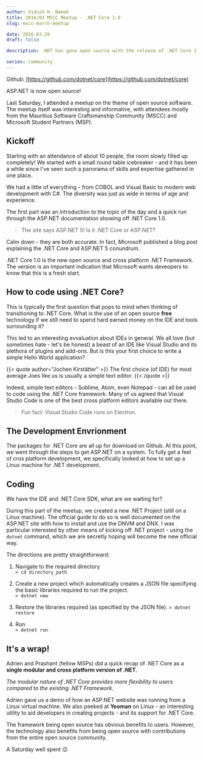 ```yaml
---
author: Vidush H. Namah
title: 2016/03 MSCC Meetup - .NET Core 1.0
slug: mscc-march-meetup

date: 2016-03-29
draft: false

description: .NET has gone open source with the release of .NET Core 1.0 and the community loves it. We dove into it during one of our monthly meetups.

series: Community
---
```

Github: [https://github.com/dotnet/core](https://github.com/dotnet/core)

ASP.NET is now open source!

Last Saturday, I attended a meetup on the theme of open source software. The meetup itself was interesting and informative, with attendees mostly from the Mauritius Software Craftsmanship Community (MSCC) and Microsoft Student Partners (MSP).

## Kickoff
Starting with an attendance of about 10 people, the room slowly filled up completely! We started with a small round table icebreaker - and it has been a while since I've seen such a panorama of skills and expertise gathered in one place.

We had a little of everything - from COBOL and Visual Basic to modern web development with C#. The diversity was just as wide in terms of age and experience.

The first part was an introduction to the topic of the day and a quick run through the ASP.NET documentation showing off .NET Core 1.0.

> The site says ASP.NET 5! Is it .NET Core or ASP.NET?

Calm down - they are both accurate. In fact, Microsoft published a blog post explaining the .NET Core and ASP.NET 5 conundrum.

.NET Core 1.0 is the new open source and cross platform .NET Framework. The version is an important indication that Microsoft wants deveopers to know that this is a fresh start.

## How to code using .NET Core?
This is typically the first question that pops to mind when thinking of transitioning to .NET Core. What is the use of an open source **free** technology if we still need to spend hard earned money on the IDE and tools surrounding it?

This led to an interesting evvaluation about IDEs in general. We all love (but sometimes hate - let's be honest) a beast of an IDE like Visual Studio and its plethora of plugins and add-ons. But is this your first choice to write a simple Hello World application?

{{< quote author="Jochen Kirstätter"  >}}
The first choice (of IDE) for most average Joes like us is usually a simple text editor.
{{< /quote >}}

Indeed, simple text editors - Sublime, Atom, even Notepad - can all be used to code using the .NET Core framework. Many of us agreed that Visual Studio Code is one of the best cross platform editors available out there.

> Fun fact: Visual Studio Code runs on Electron.

## The Development Envrionment
The packages for .NET Core are all up for download on Github. At this point, we went through the steps to get ASP.NET on a system. To fully get a feel of cros platform development, we specifically looked at how to set up a Linux machine for .NET development.

## Coding
We have the IDE and .NET Core SDK, what are we  waiting for?

During this part of the meetup, we created a new .NET Project (still on a Linux machine). The official guide to do so is well documented on the ASP.NET site with how to install and use the DNVM and DNX. I was particular interested by other means of kicking off .NET project - using the `dotnet` command, which we are secretly hoping will become the new official way.

The directions are pretty straightforward:
1. Navigate to the required directory   
  `> cd directory_path` 

2. Create a new project which automatically creates a JSON file specifying the basic libraries required to run the project.   
  `> dotnet new`

3. Restore the libraries required (as specified by the JSON file).
  `> dotnet restore`

4. Run   
  `> dotnet run`

## It's a wrap!
Adrien and Prashant (fellow MSPs) did a quick recap of .NET Core as a **single modular and cross platform version of .NET**.

_The modular nature of .NET Core provides more flexibility to users compared to the existing .NET Framework._

Adrien gave us a demo of how an ASP.NET website was running from a Linux virtual machine. We also peeked at **Yeoman** on Linux - an interesting utility to aid developers in creating projects - and its support for .NET Core.

The framework being open source has obvious benefits to users. However, the technology also benefits from being open source with contributions from the entire open source community.

A Saturday well spent 😉